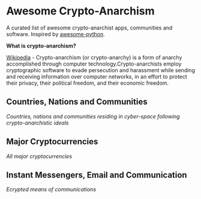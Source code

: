 # Awesome Crypto-Anarchism

A curated list of awesome crypto-anarchist apps, communities and software.  Inspired by [awesome-python](https://github.com/vinta/awesome-python).
 
**What is crypto-anarchism?**
 
[Wikipedia](https://en.wikipedia.org/wiki/Crypto-anarchism) - Crypto-anarchism (or crypto-anarchy) is a form of anarchy accomplished through computer technology.Crypto-anarchists employ cryptographic software to evade persecution and harassment while sending and receiving information over computer networks, in an effort to protect their privacy, their political freedom, and their economic freedom. 

## Countries, Nations and Communities

*Countries, nations and communities residing in cyber-space following crypto-anarchistic ideals*

## Major Cryptocurrencies

*All major cryptocurrencies*

## Instant Messengers, Email and Communication

*Ecrypted means of communications*
